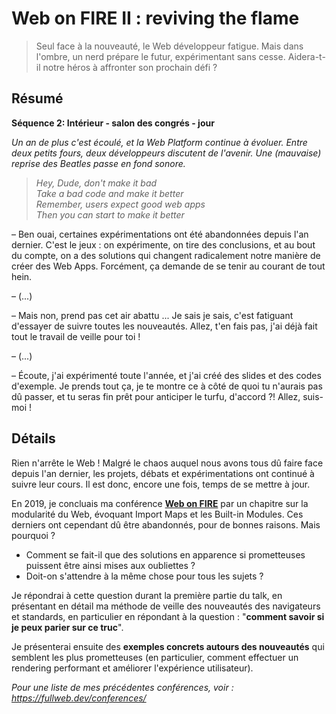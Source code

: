 # Web on FIRE II : reviving the flame

> Seul face à la nouveauté, le Web développeur fatigue. Mais dans l'ombre, un nerd prépare le futur, expérimentant sans cesse. Aidera-t-il notre héros à affronter son prochain défi ?

## Résumé

<!-- markdownlint-disable no-emphasis-as-header -->

**Séquence 2: Intérieur - salon des congrés - jour**

_Un an de plus c'est écoulé, et la Web Platform continue à évoluer. Entre deux petits fours, deux développeurs discutent de l'avenir. Une (mauvaise) reprise des Beatles passe en fond sonore._

> _Hey, Dude, don't make it bad\
> Take a bad code and make it better\
> Remember, users expect good web apps\
> Then you can start to make it better_

– Ben ouai, certaines expérimentations ont été abandonnées depuis l'an dernier. C'est le jeux : on expérimente, on tire des conclusions, et au bout du compte, on a des solutions qui changent radicalement notre manière de créer des Web Apps. Forcément, ça demande de se tenir au courant de tout hein.

– (...)

– Mais non, prend pas cet air abattu ... Je sais je sais, c'est fatiguant d'essayer de suivre toutes les nouveautés. Allez, t'en fais pas, j'ai déjà fait tout le travail de veille pour toi !

– (...)

– Écoute, j'ai expérimenté toute l'année, et j'ai créé des slides et des codes d'exemple. Je prends tout ça, je te montre ce à côté de quoi tu n'aurais pas dû passer, et tu seras fin prêt pour anticiper le turfu, d'accord ?! Allez, suis-moi !

## Détails

Rien n'arrête le Web ! Malgré le chaos auquel nous avons tous dû faire face depuis l'an dernier, les projets, débats et expérimentations ont continué à suivre leur cours. Il est donc, encore une fois, temps de se mettre à jour.

En 2019, je concluais ma conférence [**Web on FIRE**](https://fullweb.dev/en/conferences/wof-v2) par un chapitre sur la modularité du Web, évoquant Import Maps et les Built-in Modules. Ces derniers ont cependant dû être abandonnés, pour de bonnes raisons. Mais pourquoi ?

- Comment se fait-il que des solutions en apparence si prometteuses puissent être ainsi mises aux oubliettes ?
- Doit-on s'attendre à la même chose pour tous les sujets ?

Je répondrai à cette question durant la première partie du talk, en présentant en détail ma méthode de veille des nouveautés des navigateurs et standards, en particulier en répondant à la question : "**comment savoir si je peux parier sur ce truc**".

Je présenterai ensuite des **exemples concrets autours des nouveautés** qui semblent les plus prometteuses (en particulier, comment effectuer un rendering performant et améliorer l'expérience utilisateur).

_Pour une liste de mes précédentes conférences, voir : <https://fullweb.dev/conferences/>_
